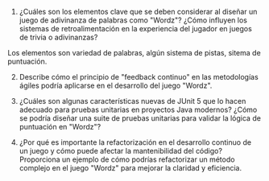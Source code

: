 1. ¿Cuáles son los elementos clave que se deben considerar al diseñar un juego de adivinanza
   de palabras como "Wordz"? ¿Cómo influyen los sistemas de retroalimentación en la
   experiencia del jugador en juegos de trivia o adivinanzas?

Los elementos son variedad de palabras, algún sistema de pistas, sitema de puntuación.

2. Describe cómo el principio de "feedback continuo" en las metodologías ágiles podría
   aplicarse en el desarrollo del juego "Wordz".



3. ¿Cuáles son algunas características nuevas de JUnit 5 que lo hacen adecuado para pruebas
   unitarias en proyectos Java modernos? ¿Cómo se podría diseñar una suite de pruebas
   unitarias para validar la lógica de puntuación en "Wordz"?



4. ¿Por qué es importante la refactorización en el desarrollo continuo de un juego y cómo
   puede afectar la mantenibilidad del código? Proporciona un ejemplo de cómo podrías
   refactorizar un método complejo en el juego "Wordz" para mejorar la claridad y eficiencia.